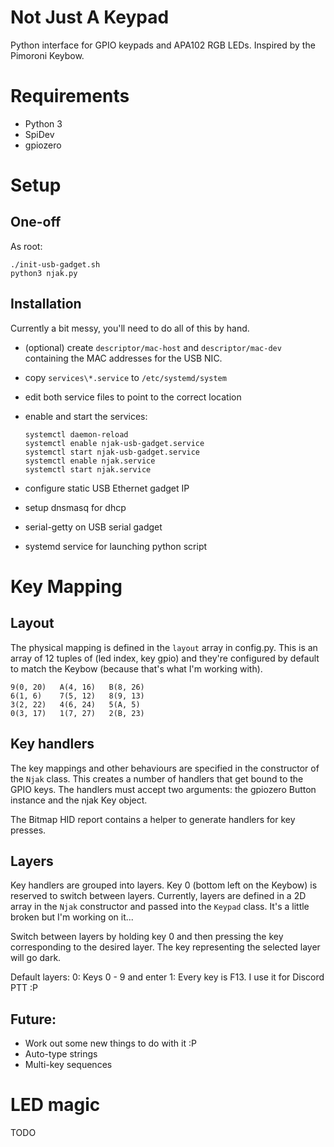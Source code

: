 # Not Just A Keypad
Python interface for GPIO keypads and APA102 RGB LEDs. Inspired by the Pimoroni Keybow.


# Requirements
- Python 3
- SpiDev
- gpiozero


# Setup
## One-off
As root:

    ./init-usb-gadget.sh
    python3 njak.py


## Installation
Currently a bit messy, you'll need to do all of this by hand.

- (optional) create `descriptor/mac-host` and `descriptor/mac-dev` containing the MAC addresses for the USB NIC.
- copy `services\*.service` to `/etc/systemd/system`
- edit both service files to point to the correct location
- enable and start the services:

      systemctl daemon-reload
      systemctl enable njak-usb-gadget.service
      systemctl start njak-usb-gadget.service
      systemctl enable njak.service
      systemctl start njak.service
      
- configure static USB Ethernet gadget IP
- setup dnsmasq for dhcp
- serial-getty on USB serial gadget
- systemd service for launching python script


# Key Mapping
## Layout
The physical mapping is defined in the `layout` array in config.py. This is an array of 12 tuples of (led index, key gpio)
and they're configured by default to match the Keybow (because that's what I'm working with).

    9(0, 20)   A(4, 16)   B(8, 26)
    6(1, 6)    7(5, 12)   8(9, 13)
    3(2, 22)   4(6, 24)   5(A, 5)
    0(3, 17)   1(7, 27)   2(B, 23)


## Key handlers
The key mappings and other behaviours are specified in the constructor of the `Njak` class. This creates a number of handlers
that get bound to the GPIO keys. The handlers must accept two arguments: the gpiozero Button instance and the njak Key object.

The Bitmap HID report contains a helper to generate handlers for key presses. 


## Layers
Key handlers are grouped into layers. Key 0 (bottom left on the Keybow) is reserved to switch between layers. Currently,
layers are defined in a 2D array in the `Njak` constructor and passed into the `Keypad` class. It's a little broken but
I'm working on it...

Switch between layers by holding key 0 and then pressing the key corresponding to the desired layer. The key
representing the selected layer will go dark.

Default layers:
0: Keys 0 - 9 and enter
1: Every key is F13. I use it for Discord PTT :P


## Future:
- Work out some new things to do with it :P
- Auto-type strings
- Multi-key sequences

# LED magic
TODO
